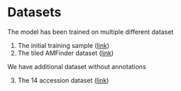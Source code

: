 # Datasets

The model has been trained on multiple different dataset

1. The initial training sample ([link](https://www.dropbox.com/sh/6ohczzdtdhqw7dr/AAC0E9w9gKBs0APQQREOUjx1a?dl=0))
2. The tiled AMFinder dataset ([link](https://www.dropbox.com/scl/fo/hflu4zo0xgz1kqmacdslm/h?rlkey=0kqvwtwksq7bru6317rthrwz5&dl=0))

We have additional dataset without annotations

3. The 14 accession dataset ([link](https://www.dropbox.com/sh/i5kv6uhhjyes2pp/AADN_zBrI6rY3L_P1pUrpiOka?dl=0))
